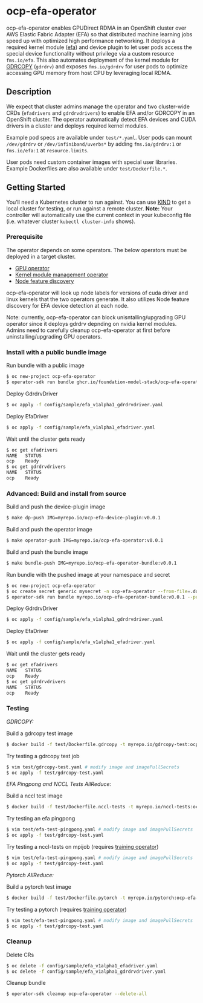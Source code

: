 # ocp-efa-operator

ocp-efa-operator enables GPUDirect RDMA in an OpenShift cluster over AWS Elastic Fabric Adapter (EFA) so that distributed machine learning jobs speed up with optimized high performance networking. It deploys a required kernel module ([efa](https://github.com/amzn/amzn-drivers/tree/master/kernel/linux/efa)) and device plugin to let user pods access the special device functionality without privilege via a custom resource `fms.io/efa`. This also automates deployment of the kernel module for [GDRCOPY](https://github.com/NVIDIA/gdrcopy) (`gdrdrv`) and exposes `fms.io/gdrdrv` for user pods to optimize accessing GPU memory from host CPU by leveraging local RDMA.

## Description

We expect that cluster admins manage the operator and two cluster-wide CRDs (`efadrivers` and `gdrdrvdrivers`) to enable EFA and/or GDRCOPY in an OpenShift cluster.
The operator automatically detect EFA devices and CUDA drivers in a cluster and deploys required kernel modules.

Example pod specs are available under `test/*.yaml`. User pods can mount `/dev/gdrdrv` or `/dev/infiniband/uverbs*` by adding `fms.io/gdrdrv:1` or `fms.io/efa:1` at `resource.limits`.

User pods need custom container images with special user libraries.
Example Dockerfiles are also available under `test/Dockerfile.*`.

## Getting Started
You’ll need a Kubernetes cluster to run against. You can use [KIND](https://sigs.k8s.io/kind) to get a local cluster for testing, or run against a remote cluster.
**Note:** Your controller will automatically use the current context in your kubeconfig file (i.e. whatever cluster `kubectl cluster-info` shows).

### Prerequisite

The operator depends on some operators. The below operators must be deployed in a target cluster.

+ [GPU operator](https://github.com/NVIDIA/gpu-operator)
+ [Kernel module management operator](https://github.com/kubernetes-sigs/kernel-module-management)
+ [Node feature discovery](https://github.com/openshift/node-feature-discovery)

ocp-efa-operator will look up node labels for versions of cuda driver and linux kernels that the two operators generate.
It also utilizes Node feature discovery for EFA device detection at each node.

Note: currently, ocp-efa-operator can block unisntalling/upgrading GPU operator since it deploys gdrdrv depnding on nvidia kernel modules.
Admins need to carefully cleanup ocp-efa-operator at first before uninstalling/upgrading GPU operators.


### Install with a public bundle image

Run bundle with a public image
```bash
$ oc new-project ocp-efa-operator
$ operator-sdk run bundle ghcr.io/foundation-model-stack/ocp-efa-operator-bundle:v0.0.1 --namespace ocp-efa-operator
```

Deploy GdrdrvDriver
```bash
$ oc apply -f config/sample/efa_v1alpha1_gdrdrvdriver.yaml
```

Deploy EfaDriver
```bash
$ oc apply -f config/sample/efa_v1alpha1_efadriver.yaml
```

Wait until the cluster gets ready
```bash
$ oc get efadrivers
NAME   STATUS
ocp    Ready
$ oc get gdrdrvdrivers
NAME   STATUS
ocp    Ready
```

### Advanced: Build and install from source

Build and push the device-plugin image
```bash
$ make dp-push IMG=myrepo.io/ocp-efa-device-plugin:v0.0.1
```

Build and push the operator image
```bash
$ make operator-push IMG=myrepo.io/ocp-efa-operator:v0.0.1
```

Build and push the bundle image
```bash
$ make bundle-push IMG=myrepo.io/ocp-efa-operator-bundle:v0.0.1
```

Run bundle with the pushed image at your namespace and secret
```bash
$ oc new-project ocp-efa-operator
$ oc create secret generic mysecret -n ocp-efa-operator --from-file=.dockerconfigfile=my.docker.config --type=kubernetes.io/dockerconfigjson
$ operator-sdk run bundle myrepo.io/ocp-efa-operator-bundle:v0.0.1 --pull-secret-name mysecret --namespace ocp-efa-operator
```

Deploy GdrdrvDriver
```bash
$ oc apply -f config/sample/efa_v1alpha1_gdrdrvdriver.yaml
```

Deploy EfaDriver
```bash
$ oc apply -f config/sample/efa_v1alpha1_efadriver.yaml
```

Wait until the cluster gets ready
```bash
$ oc get efadrivers
NAME   STATUS
ocp    Ready
$ oc get gdrdrvdrivers
NAME   STATUS
ocp    Ready
```

### Testing

*GDRCOPY:*

Build a gdrcopy test image
```bash
$ docker build -f test/Dockerfile.gdrcopy -t myrepo.io/gdrcopy-test:ocp-efa-v0.0.1 ./test
```

Try testing a gdrcopy test job
```bash
$ vim test/gdrcopy-test.yaml # modify image and imagePullSecrets
$ oc apply -f test/gdrcopy-test.yaml
```

*EFA Pingpong and NCCL Tests AllReduce:*

Build a nccl test image
```bash
$ docker build -f test/Dockerfile.nccl-tests -t myrepo.io/nccl-tests:ocp-efa-v0.0.1 ./test
```

Try testing an efa pingpong
```bash
$ vim test/efa-test-pingpong.yaml # modify image and imagePullSecrets
$ oc apply -f test/gdrcopy-test.yaml
```

Try testing a nccl-tests on mpijob (requires [training operator](https://github.com/kubeflow/training-operator))
```bash
$ vim test/efa-test-pingpong.yaml # modify image and imagePullSecrets
$ oc apply -f test/gdrcopy-test.yaml
```

*Pytorch AllReduce:*

Build a pytorch test image
```bash
$ docker build -f test/Dockerfile.pytorch -t myrepo.io/pytorch:ocp-efa-v0.0.1 ./test
```

Try testing a pytorch (requires [training operator](https://github.com/kubeflow/training-operator))
```bash
$ vim test/efa-test-pingpong.yaml # modify image and imagePullSecrets
$ oc apply -f test/gdrcopy-test.yaml
```

### Cleanup

Delete CRs
```bash
$ oc delete -f config/sample/efa_v1alpha1_efadriver.yaml
$ oc delete -f config/sample/efa_v1alpha1_gdrdrvdriver.yaml
```

Cleanup bundle
```bash
$ operator-sdk cleanup ocp-efa-operator --delete-all
```
